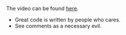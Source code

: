 The video can be found [here](https://youtu.be/7EmboKQH8lM "link to Uncle Bob's
presentation").

- Great code is written by people who cares.
- See comments as a necessary evil.
